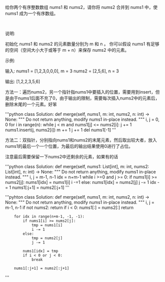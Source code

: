 给你两个有序整数数组 nums1 和 nums2，请你将 nums2 合并到 nums1 中，使 nums1 成为一个有序数组。

 

说明:

初始化 nums1 和 nums2 的元素数量分别为 m 和 n 。
你可以假设 nums1 有足够的空间（空间大小大于或等于 m + n）来保存 nums2 中的元素。
 

示例:

输入:
nums1 = [1,2,3,0,0,0], m = 3
nums2 = [2,5,6],       n = 3

输出: [1,2,2,3,5,6]

方法一：遍历nums2，另一个指针指nums1中要插入的位置，需要用到insert，但是由于nums1后面不充了0，由于输出的限制，需要每次插入nums2中的元素后，删除末尾的一个元素。好笨

'''python
class Solution:
    def merge(self, nums1, m: int, nums2, n: int) -> None:
        """
        Do not return anything, modify nums1 in-place instead.
        """
        i, j = 0, 0
        for i in range(n):
            while j < m and nums1[j] <= nums2[i]:
                j += 1
            nums1.insert(j, nums2[i])
            m += 1
            j += 1
            del nums1[-1]
'''

方法二：双指针，分别指向nums1和nums2的末尾元素，然后取出较大者，放入nums1的最后一个一个位置，为最后的输出结果使用0进行了占位。

注意最后需要保留一下nums2中还剩余的元素，如果有的话

'''python
class Solution:
    def merge(self, nums1: List[int], m: int, nums2: List[int], n: int) -> None:
        """
        Do not return anything, modify nums1 in-place instead.
        """
        i, j = m-1, n-1
        idx = n+m-1
        while i >=0 and j >= 0:
            if nums1[i] >= nums2[j]:
                nums1[idx] = nums1[i]
                i -=1
            else:
                nums1[idx] = nums2[j]
                j -= 1
            idx -= 1
        nums1[:j+1] = nums2[:j+1]
'''

'''pyhton
class Solution:
    def merge(self, nums1, m: int, nums2, n: int) -> None:
        """
        Do not return anything, modify nums1 in-place instead.
        """
        i, j = m-1, n-1
        if not nums2:
            return
        if i < 0:
            nums1[:] = nums2[:]
            return

        for idx in range(n+m-1, -1, -1):
            if nums1[i] >= nums2[j]:
                tmp = nums1[i]
                i -= 1
            else:
                tmp = nums2[j]
                j -= 1

            nums1[idx] = tmp
            if i < 0 or j < 0:
                break

        nums1[:j+1] = nums2[:j+1]
'''
